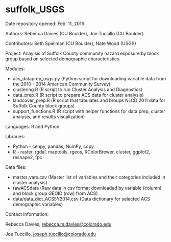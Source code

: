 # suffolk_USGS

Date repository opened: Feb. 11, 2016

Authors: Rebecca Davies (CU Boulder), Joe Tuccillo (CU Boulder)

Contributors: Seth Spielman (CU Boulder), Nate Wood (USGS)

Project: Anaylsis of Suffolk County community hazard exposure by block group based on selected demographic characteristics.

Modules:
- acs_dataprep_usgs.py (Python script for downloading variable data from the 2010 - 2014 American Community Survey)
- clustering.R (R script to run Cluster Analysis and Diagnostics)
- data_prep.R (R script to prepare ACS data for cluster analysis)
- landcover_prep.R (R script that tabulates and broups NLCD 2011 data for Suffolk County block groups)
- support_functions.R (R script with helper functions for data prep, cluster analysis, and results visualization)

Languages: R and Python

Libraries: 
- Python - cenpy, pandas, NumPy, copy
- R - raster, rgdal, maptools, rgeos, RColorBrewer, cluster, ggplot2, reshape2, fpc

Data files:

- master_vars.csv (Master list of variables and their categories included in cluster analysis)
- rawACSdata (Raw data in csv format downloaded by variable (column) and block group GEOID (row) from ACS) 
- data/data_dict_ACS5Y2014.csv (Data dictionary for selected ACS demographic variables)

Contact Information:

Rebecca Davies,
rebecca.m.davies@colorado.edu

Joe Tuccillo,
joseph.tuccillo@colorado.edu
